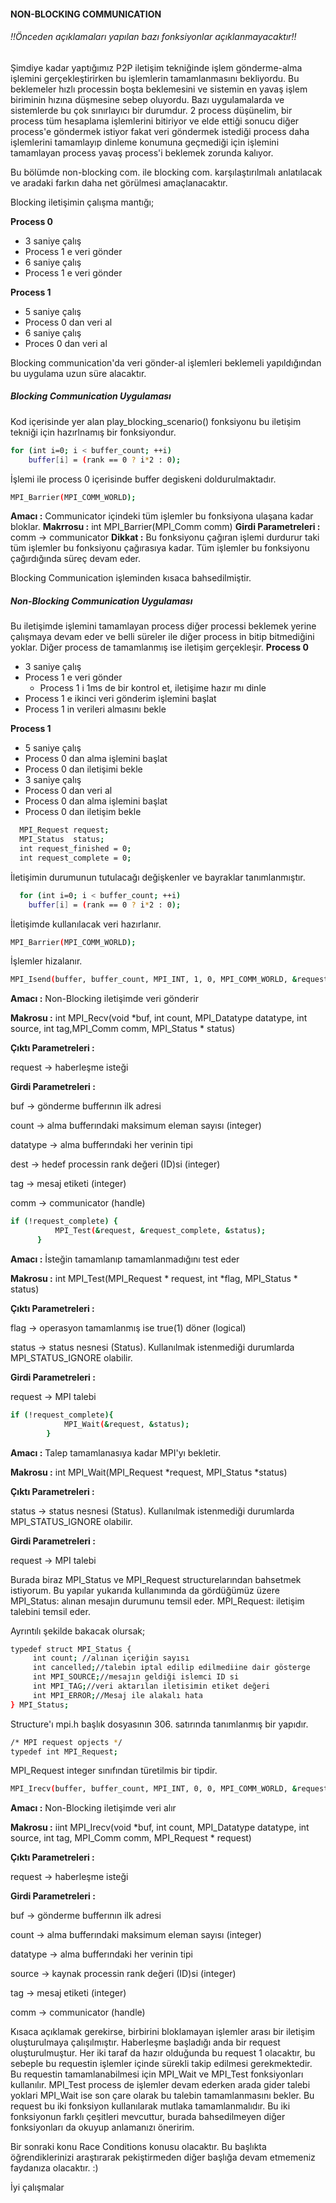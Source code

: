 #### NON-BLOCKING COMMUNICATION
###### !!Önceden açıklamaları yapılan bazı fonksiyonlar açıklanmayacaktır!!
Şimdiye kadar yaptığımız P2P iletişim tekniğinde işlem gönderme-alma işlemini gerçekleştirirken bu işlemlerin tamamlanmasını bekliyordu. Bu beklemeler hızlı processin boşta beklemesini ve sistemin en yavaş işlem biriminin hızına düşmesine sebep oluyordu. Bazı uygulamalarda ve sistemlerde bu çok sınırlayıcı bir durumdur. 2 process düşünelim, bir process tüm hesaplama işlemlerini bitiriyor ve elde ettiği sonucu diğer process'e göndermek istiyor fakat veri göndermek istediği process daha işlemlerini tamamlayıp dinleme konumuna geçmediği için işlemini tamamlayan process yavaş process'i beklemek zorunda kalıyor.

Bu bölümde non-blocking com. ile blocking com. karşılaştırılmalı anlatılacak ve aradaki farkın daha net görülmesi amaçlanacaktır.

Blocking iletişimin çalışma mantığı;

**Process 0**
* 3 saniye çalış
* Process 1 e veri gönder
* 6 saniye çalış
* Process 1 e veri gönder

**Process 1**
* 5 saniye çalış
* Process 0 dan veri al
* 6 saniye çalış
* Proces 0 dan veri al

Blocking communication'da veri gönder-al işlemleri beklemeli yapıldığından bu uygulama uzun süre alacaktır.
##### Blocking Communication Uygulaması
Kod içerisinde yer alan play_blocking_scenario() fonksiyonu bu iletişim tekniği için hazırlnamış bir fonksiyondur. 

```sh
for (int i=0; i < buffer_count; ++i)
    buffer[i] = (rank == 0 ? i*2 : 0);
```

İşlemi ile process 0 içerisinde buffer degiskeni doldurulmaktadır. 
```sh
MPI_Barrier(MPI_COMM_WORLD);
```
**Amacı :** Communicator içindeki tüm işlemler bu fonksiyona ulaşana kadar bloklar.
**Makrrosu :** int MPI_Barrier(MPI_Comm comm)
**Girdi Parametreleri :** 
comm -> communicator
**Dikkat :** Bu fonksiyonu çağıran işlemi durdurur taki tüm işlemler bu fonksiyonu çağırasıya kadar. Tüm işlemler bu fonksiyonu çağırdığında süreç devam eder.

Blocking Communication işleminden kısaca bahsedilmiştir.

##### Non-Blocking Communication Uygulaması
Bu iletişimde işlemini tamamlayan process diğer processi beklemek yerine çalışmaya devam eder ve belli süreler ile diğer process in bitip bitmediğini yoklar. Diğer process de tamamlanmış ise iletişim gerçekleşir.
**Process 0**
* 3 saniye çalış
* Process 1 e veri gönder
    * Process 1 i 1ms de bir kontrol et, iletişime hazır mı dinle
* Process 1 e ikinci veri gönderim işlemini başlat
* Process 1 in verileri almasını bekle

**Process 1**
* 5 saniye çalış
* Process 0 dan alma işlemini başlat
* Process 0 dan iletişimi bekle
* 3 saniye çalış
* Process 0 dan veri al
* Process 0 dan alma işlemini başlat
* Process 0 dan iletişim bekle

```sh
  MPI_Request request;
  MPI_Status  status;
  int request_finished = 0;
  int request_complete = 0;
```
İletişimin durumunun tutulacağı değişkenler ve bayraklar tanımlanmıştır.

```sh
  for (int i=0; i < buffer_count; ++i)
    buffer[i] = (rank == 0 ? i*2 : 0);
```
İletişimde kullanılacak veri hazırlanır.


```sh
MPI_Barrier(MPI_COMM_WORLD);
```
İşlemler hizalanır.

```sh
MPI_Isend(buffer, buffer_count, MPI_INT, 1, 0, MPI_COMM_WORLD, &request);
```
**Amacı :** Non-Blocking iletişimde veri gönderir

**Makrosu :** int MPI_Recv(void *buf, int count, MPI_Datatype datatype, int source, int tag,MPI_Comm comm, MPI_Status * status)

**Çıktı Parametreleri :** 

request -> haberleşme isteği

**Girdi Parametreleri :** 

buf -> gönderme bufferının ilk adresi

count -> alma bufferındaki maksimum eleman sayısı (integer)

datatype -> alma bufferındaki her verinin tipi 

dest -> hedef processin rank değeri (ID)si (integer)

tag -> mesaj etiketi (integer)

comm -> communicator (handle)

```sh
if (!request_complete) {
          MPI_Test(&request, &request_complete, &status);
      }
```
**Amacı :** İsteğin tamamlanıp tamamlanmadığını test eder

**Makrosu :** int MPI_Test(MPI_Request * request, int *flag, MPI_Status * status)

**Çıktı Parametreleri :** 

flag -> operasyon tamamlanmış ise true(1) döner (logical)

status -> status nesnesi (Status). Kullanılmak istenmediği durumlarda MPI_STATUS_IGNORE olabilir.

**Girdi Parametreleri :** 

request -> MPI talebi



```sh
if (!request_complete){
            MPI_Wait(&request, &status);
        }
```
**Amacı :** Talep tamamlanasıya kadar MPI'yı bekletir.

**Makrosu :** int MPI_Wait(MPI_Request *request, MPI_Status *status)

**Çıktı Parametreleri :** 

status -> status nesnesi (Status). Kullanılmak istenmediği durumlarda MPI_STATUS_IGNORE olabilir.

**Girdi Parametreleri :** 

request -> MPI talebi

Burada biraz MPI_Status ve MPI_Request structurelarından bahsetmek istiyorum. Bu yapılar yukarıda kullanımında da gördüğümüz üzere MPI_Status: alınan mesajın durumunu temsil eder. MPI_Request: iletişim talebini temsil eder.

Ayrıntılı şekilde bakacak olursak;


```sh
typedef struct MPI_Status {
     int count; //alınan içeriğin sayısı
     int cancelled;//talebin iptal edilip edilmediine dair gösterge
     int MPI_SOURCE;//mesajın geldiği islemci ID si
     int MPI_TAG;//veri aktarılan iletisimin etiket değeri
     int MPI_ERROR;//Mesaj ile alakalı hata
} MPI_Status;
```
Structure'ı mpi.h başlık dosyasının 306. satırında tanımlanmış bir yapıdır. 

```sh
/* MPI request opjects */
typedef int MPI_Request;
```
MPI_Request integer sınıfından türetilmis bir tipdir. 


```sh
MPI_Irecv(buffer, buffer_count, MPI_INT, 0, 0, MPI_COMM_WORLD, &request);
```

**Amacı :** Non-Blocking iletişimde veri alır

**Makrosu :** iint MPI_Irecv(void *buf, int count, MPI_Datatype datatype, int source, int tag, MPI_Comm comm, MPI_Request * request)

**Çıktı Parametreleri :** 

request -> haberleşme isteği

**Girdi Parametreleri :** 

buf -> gönderme bufferının ilk adresi

count -> alma bufferındaki maksimum eleman sayısı (integer)

datatype -> alma bufferındaki her verinin tipi 

source -> kaynak processin rank değeri (ID)si (integer)

tag -> mesaj etiketi (integer)

comm -> communicator (handle)

Kısaca açıklamak gerekirse, birbirini bloklamayan işlemler arası bir iletişim oluşturulmaya çalışılmıştır. Haberleşme başladığı anda bir request oluşturulmuştur. Her iki taraf da hazır olduğunda bu request 1 olacaktır, bu sebeple bu requestin işlemler içinde sürekli takip edilmesi gerekmektedir. Bu requestin tamamlanabilmesi için MPI_Wait ve MPI_Test fonksiyonları kullanılır. MPI_Test process de işlemler devam ederken arada gider talebi yoklari MPI_Wait ise son çare olarak bu talebin tamamlanmasını bekler. Bu request bu iki fonksiyon kullanılarak mutlaka tamamlanmalıdır. Bu iki fonksiyonun farklı çeşitleri mevcuttur, burada bahsedilmeyen diğer fonksiyonları da okuyup anlamanızı öneririm.


Bir sonraki konu Race Conditions konusu olacaktır. Bu başlıkta öğrendiklerinizi araştırarak pekiştirmeden diğer başlığa devam etmemeniz faydanıza olacaktır. :)

İyi çalışmalar




